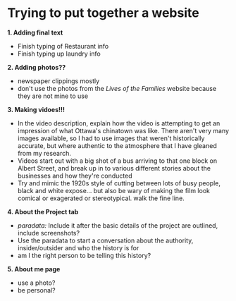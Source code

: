 # Trying to put together a website #
**1. Adding final text**
- Finish typing of Restaurant info
- Finish typing up laundry info

**2. Adding photos??**
- newspaper clippings mostly
- don't use the photos from the *Lives of the Families* website because they are not mine to use

**3. Making vidoes!!!**
- In the video description, explain how the video is attempting to get an impression of what Ottawa's chinatown was like. There aren't very many images available, so I had to use images that weren't historically accurate, but where authentic to the atmosphere that I have gleaned from my research.
- Videos start out with a big shot of a bus arriving to that one block on Albert Street, and break up in to various different stories about the businesses and how they're conducted
- Try and mimic the 1920s style of cutting between lots of busy people, black and white expose... but also be wary of making the film look comical or exagerated or stereotypical. walk the fine line.

**4. About the Project tab**
- *paradata:*  Include it after the basic details of the project are outlined, include screenshots?
- Use the paradata to start a conversation about the authority, insider/outsider and who the history is for
- am I the right person to be telling this history?

**5. About me page**
- use a photo?
- be personal?
